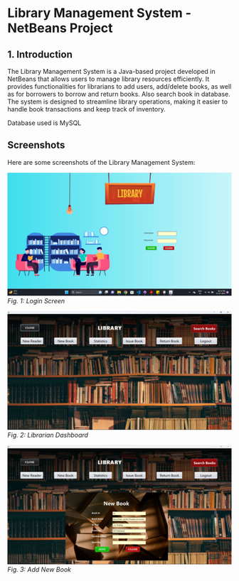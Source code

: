 # Library Management System - NetBeans Project

## 1. Introduction
The Library Management System is a Java-based project developed in NetBeans that allows users to manage library resources efficiently. It provides functionalities for librarians to add users, add/delete books, as well as for borrowers to borrow and return books. Also search book in database. The system is designed to streamline library operations, making it easier to handle book transactions and keep track of inventory.

Database used is MySQL

## Screenshots
Here are some screenshots of the Library Management System:

![Login Screen](https://github.com/Nupur19nj/Library-management-system/blob/main/demo.jpg)
*Fig. 1: Login Screen*


![Librarian Dashboard](https://github.com/Nupur19nj/Library-management-system/blob/main/mainscreen.jpg)
*Fig. 2: Librarian Dashboard*

![Add New Book to inventory](https://github.com/Nupur19nj/Library-management-system/blob/main/newBook.jpg)
*Fig. 3: Add New Book*

